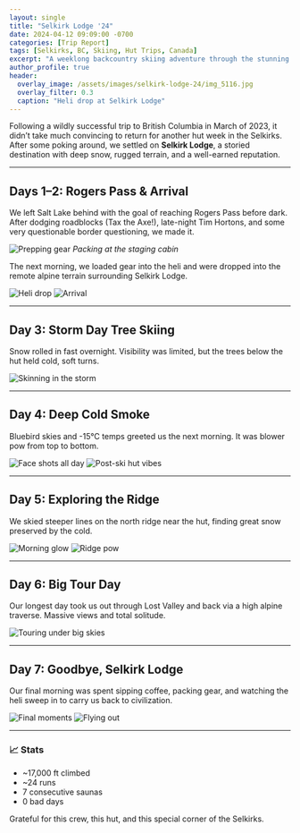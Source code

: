 ```yaml
---
layout: single
title: "Selkirk Lodge '24"
date: 2024-04-12 09:09:00 -0700
categories: [Trip Report]
tags: [Selkirks, BC, Skiing, Hut Trips, Canada]
excerpt: "A weeklong backcountry skiing adventure through the stunning Selkirk Mountains."
author_profile: true
header:
  overlay_image: /assets/images/selkirk-lodge-24/img_5116.jpg
  overlay_filter: 0.3
  caption: "Heli drop at Selkirk Lodge"
---
```


Following a wildly successful trip to British Columbia in March of 2023, it didn’t take much convincing to return for another hut week in the Selkirks. After some poking around, we settled on **Selkirk Lodge**, a storied destination with deep snow, rugged terrain, and a well-earned reputation.

---

## Days 1–2: Rogers Pass & Arrival

We left Salt Lake behind with the goal of reaching Rogers Pass before dark. After dodging roadblocks (Tax the Axe!), late-night Tim Hortons, and some very questionable border questioning, we made it.

![Prepping gear](/assets/images/selkirk-lodge-24/img_0875-1.jpg)
*Packing at the staging cabin*

The next morning, we loaded gear into the heli and were dropped into the remote alpine terrain surrounding Selkirk Lodge.

![Heli drop](/assets/images/selkirk-lodge-24/img_5116.jpg)
![Arrival](/assets/images/selkirk-lodge-24/img_6421-1.jpg)

---

## Day 3: Storm Day Tree Skiing

Snow rolled in fast overnight. Visibility was limited, but the trees below the hut held cold, soft turns.

![Skinning in the storm](/assets/images/selkirk-lodge-24/img_0647-1.jpg)

---

## Day 4: Deep Cold Smoke

Bluebird skies and -15°C temps greeted us the next morning. It was blower pow from top to bottom.

![Face shots all day](/assets/images/selkirk-lodge-24/img_9041.jpg)
![Post-ski hut vibes](/assets/images/selkirk-lodge-24/img_1499.jpg)

---

## Day 5: Exploring the Ridge

We skied steeper lines on the north ridge near the hut, finding great snow preserved by the cold.

![Morning glow](/assets/images/selkirk-lodge-24/img_8892.jpg)
![Ridge pow](/assets/images/selkirk-lodge-24/img_8417.jpg)

---

## Day 6: Big Tour Day

Our longest day took us out through Lost Valley and back via a high alpine traverse. Massive views and total solitude.

![Touring under big skies](/assets/images/selkirk-lodge-24/img_2984.jpg)

---

## Day 7: Goodbye, Selkirk Lodge

Our final morning was spent sipping coffee, packing gear, and watching the heli sweep in to carry us back to civilization.

![Final moments](/assets/images/selkirk-lodge-24/img_1111.jpg)
![Flying out](/assets/images/selkirk-lodge-24/img_0472.jpg)

---

### 📈 Stats

- ~17,000 ft climbed  
- ~24 runs  
- 7 consecutive saunas  
- 0 bad days

Grateful for this crew, this hut, and this special corner of the Selkirks.
